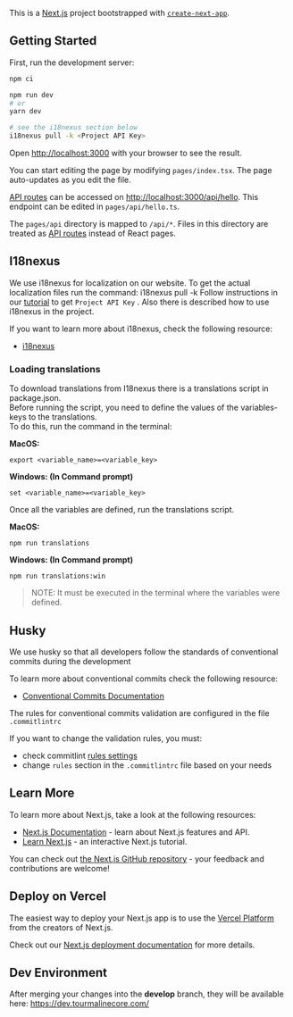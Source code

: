This is a [Next.js](https://nextjs.org/) project bootstrapped with [`create-next-app`](https://github.com/vercel/next.js/tree/canary/packages/create-next-app).

## Getting Started

First, run the development server:

```bash
npm ci 

npm run dev
# or
yarn dev

# see the i18nexus section below  
i18nexus pull -k <Project API Key>
```

Open [http://localhost:3000](http://localhost:3000) with your browser to see the result.

You can start editing the page by modifying `pages/index.tsx`. The page auto-updates as you edit the file.

[API routes](https://nextjs.org/docs/api-routes/introduction) can be accessed on [http://localhost:3000/api/hello](http://localhost:3000/api/hello). This endpoint can be edited in `pages/api/hello.ts`.

The `pages/api` directory is mapped to `/api/*`. Files in this directory are treated as [API routes](https://nextjs.org/docs/api-routes/introduction) instead of React pages.


## I18nexus

We use i18nexus for localization on our website.
To get the actual localization files run the command: i18nexus pull -k <Project API Key>
Follow instructions in our [tutorial](https://docs.google.com/document/d/1EIMdcz-rZFM6vXks7xgAXl6FVM3OxIBEu7aJ6fdKq6A/edit?usp=sharing) to get `Project API Key` . Also there is described how to use i18nexus in the project.

If you want to learn more about i18nexus, check the following resource:
- [i18nexus](https://i18nexus.com/nextjs-tutorial/)

### Loading translations

To download translations from I18nexus there is a translations script in package.json.  
Before running the script, you need to define the values ​​of the variables-keys to the translations.  
To do this, run the command in the terminal:  

**MacOS:**  
```
export <variable_name>=<variable_key>
```  

**Windows: (In Command prompt)** 
``` 
set <variable_name>=<variable_key>
```  

Once all the variables are defined, run the translations script.  

**MacOS:**  
```
npm run translations
```   

**Windows: (In Command prompt)**  
```
npm run translations:win
```   

> NOTE: It must be executed in the terminal where the variables were defined.


## Husky


We use husky so that all developers follow the standards of conventional commits during the development

To learn more about conventional commits check the following resource:

- [Conventional Commits Documentation](https://www.conventionalcommits.org/ru/v1.0.0-beta.4/)

The rules for conventional commits validation are configured in the file `.commitlintrc`

If you want to change the validation rules, you must:

- check commitlint [rules settings](https://commitlint.js.org/#/reference-rules) 
- change `rules` section in the `.commitlintrc` file based on your needs
## Learn More

To learn more about Next.js, take a look at the following resources:

- [Next.js Documentation](https://nextjs.org/docs) - learn about Next.js features and API.
- [Learn Next.js](https://nextjs.org/learn) - an interactive Next.js tutorial.

You can check out [the Next.js GitHub repository](https://github.com/vercel/next.js/) - your feedback and contributions are welcome!

## Deploy on Vercel

The easiest way to deploy your Next.js app is to use the [Vercel Platform](https://vercel.com/new?utm_medium=default-template&filter=next.js&utm_source=create-next-app&utm_campaign=create-next-app-readme) from the creators of Next.js.

Check out our [Next.js deployment documentation](https://nextjs.org/docs/deployment) for more details.

## Dev Environment

After merging your changes into the **develop** branch, they will be available here: https://dev.tourmalinecore.com/ 